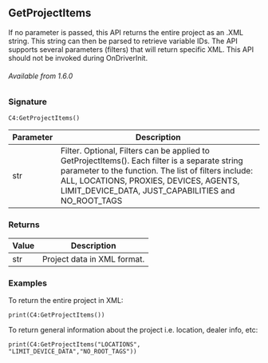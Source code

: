 ## GetProjectItems

If no parameter is passed, this API returns the entire project as an .XML string. This string can then be parsed to retrieve variable IDs. The API supports several parameters (filters) that will return specific XML. This API should not be invoked during OnDriverInit.

###### Available from 1.6.0


### Signature

`C4:GetProjectItems()`


| Parameter | Description |
| --- | --- |
| str | Filter. Optional, Filters can be applied to GetProjectItems(). Each filter is a separate string parameter to the function. The list of filters include: ALL, LOCATIONS, PROXIES, DEVICES, AGENTS, LIMIT_DEVICE_DATA, JUST_CAPABILITIES and NO_ROOT_TAGS|


### Returns

| Value | Description |
| --- | --- |
| str | Project data in XML format. |


### Examples

To return the entire project in XML: 

 `print(C4:GetProjectItems())
`

To return general information about the project i.e. location, dealer info, etc:

`print(C4:GetProjectItems("LOCATIONS", "LIMIT_DEVICE_DATA","NO_ROOT_TAGS"))`









